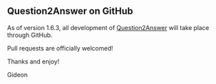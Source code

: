 Question2Answer on GitHub
-------------------------

As of version 1.6.3, all development of [Question2Answer] will take place through GitHub.

Pull requests are officially welcomed!

Thanks and enjoy!

Gideon

[Question2Answer]: http://www.question2answer.org/
[here]: http://www.question2answer.org/qa/message/gidgreen